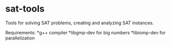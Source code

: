 sat-tools
=========

Tools for solving SAT problems, creating and analyzing SAT instances.

Requirements:
*g++ compiler
*libgmp-dev for big numbers
*libiomp-dev for parallelization
